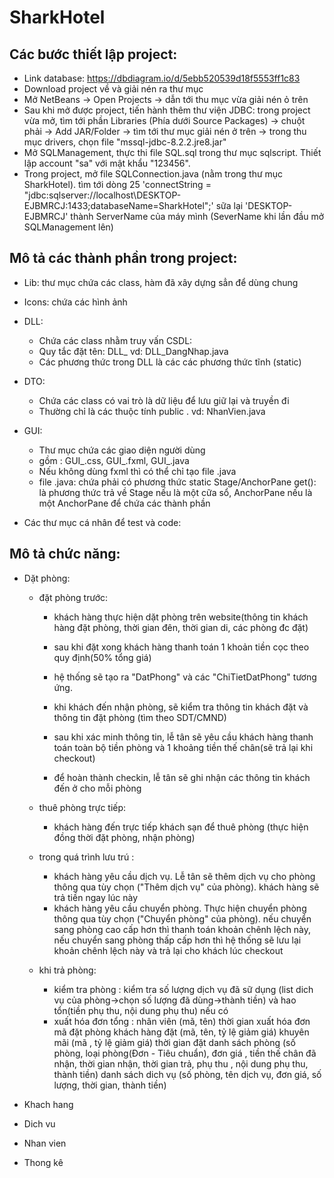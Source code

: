 # SharkHotel

## Các bước thiết lập project:
+ Link database: https://dbdiagram.io/d/5ebb520539d18f5553ff1c83
+ Download project về và giải nén ra thư mục
+ Mở NetBeans -> Open Projects -> dẫn tới thu mục vừa giải nén ỏ trên
+ Sau khi mở được project, tiến hành thêm thư viện JDBC: trong project vừa mở, tìm tới phần Libraries (Phía dưới Source Packages) -> chuột phải -> Add JAR/Folder -> tìm tới thư mục giải nén ở trên -> trong thu mục drivers, chọn file "mssql-jdbc-8.2.2.jre8.jar"
+ Mở SQLManagement, thực thi file SQL.sql trong thư mục sqlscript. Thiết lập account "sa" với mật khẩu "123456". 
+ Trong project, mở file SQLConnection.java (nằm trong thư mục SharkHotel). tìm tới dòng 25 'connectString = "jdbc:sqlserver://localhost\\DESKTOP-EJBMRCJ:1433;databaseName=SharkHotel";' sữa lại 'DESKTOP-EJBMRCJ' thành ServerName của máy mình
(SeverName khi lần đầu mở SQLManagement lên)


## Mô tả các thành phần trong project:
+ Lib: thư mục chứa các class, hàm đã xây dựng sẳn để dùng chung
+ Icons: chứa các  hình ảnh
+ DLL: 
	- Chứa các class nhằm truy vấn CSDL:
	- Quy tắc đặt tên: DLL_<TenFile> vd: DLL_DangNhap.java
	- Các phương thức trong DLL là các các phương thức tĩnh (static)
+ DTO: 
	- Chứa các class có vai trò là dữ liệu để lưu giữ lại và truyền đi 
	- Thường chỉ là các thuộc tính public . vd: NhanVien.java
+ GUI: 
	- Thư mục chứa các giao diện người dùng
	- gồm : GUI_<TenFile>.css,  GUI_<TenFile>.fxml,  GUI_<TenFile>.java
	- Nếu không dùng fxml thì có thể chỉ tạo file .java
	- file .java: chứa phải có phương thức static Stage/AnchorPane get(): là phương thức trả về Stage nếu là một cữa sổ, AnchorPane nếu là một AnchorPane để chứa các thành phần

+ Các thư mục cá nhân để test và code: 
 
## Mô tả chức năng:
+ Dặt phòng:
	- đặt phòng trước: 
		* khách hàng thực hiện dặt phòng trên website(thông tin khách hàng đặt phòng, thời gian đên, thời gian di, các phòng đc đặt)
		* sau khi đặt xong khách hàng thanh toán 1 khoản tiền cọc theo quy định(50% tổng giá)
		* hệ thống sẽ tạo ra "DatPhong" và các "ChiTietDatPhong" tương ứng.

		* khi khách đến nhận phòng, sẽ kiểm tra thông tin khách đặt và thông tin đặt phòng (tìm theo SDT/CMND)
		* sau khi xác minh thông tin, lễ tân sẽ yêu cầu khách hàng thanh toán toàn bộ tiền phòng và 1 khoảng tiền thế chân(sẽ trả lại khi checkout)
		* để hoàn thành checkin, lễ tân sẽ ghi nhận các thông tin khách đến ở cho mỗi phòng 

	- thuê phòng trực tiếp:
		* khách hàng đến trực tiếp khách sạn để thuê phòng (thực hiện đồng thời đặt phòng, nhận phòng)
		
	- trong quá trình lưu trú :
		* khách hàng yêu cầu dịch vụ. Lễ tân sẽ thêm dịch vụ cho phòng thông qua tùy chọn ("Thêm dịch vụ" của phòng). khách hàng sẽ trả tiền ngay lúc này
		* khách hàng yêu cầu chuyển phòng. Thực hiện chuyển phòng thông qua tùy chọn ("Chuyển phòng" của phòng). nếu chuyển sang phòng cao cấp hơn thì thanh toán khoản chênh lệch này, nếu chuyển sang phòng thấp cấp hơn thì hệ thống sẽ lưu lại khoản chênh lệch này và trả lại cho khách lúc checkout
	- khi trả phòng:
		* kiểm tra phòng : kiểm tra số lượng dịch vụ đã sữ dụng (list dich vụ của phòng->chọn số lượng đã dùng->thành tiền) và hao tổn(tiền phụ thu, nội dung phụ thu) nếu có
		* xuất hóa đơn tổng :	nhân viên (mã, tên)
					thời gian xuất hóa đơn
					mã đặt phòng
					khách hàng đặt (mã, tên, tỷ lệ giảm giá)
					khuyên mãi (mã , tỷ lệ giảm giá)
					thời gian đặt
					danh sách phòng (số phòng, loại phòng(Đơn - Tiêu chuẩn), đơn giá , tiền thế chân đã nhận, thời gian nhận, thời gian trả, phụ thu , nội dung phụ thu, thành tiền)
					danh sách dich vụ (số phòng, tên dịch vụ, đơn giá, số lượng, thời gian, thành tiền)


+ Khach hang
	
+ Dich vu 

+ Nhan vien

+ Thong kê

